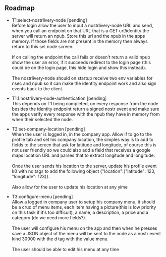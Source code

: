 ## Roadmap

- T1:select-nostrlivery-node [pending]  
Before login allow the user to input a nostrlivery-node URL and send, when you call an endpoint on that URL that is a GET url/identity the server will return an npub. Store this url and the npub in the apps memory. If those fields are not present in the memory then always return to this set node screen.<br><br>
If on calling the endpoint the call fails or doesn't return a valid npub show the user an error, if it succeeds redirect to the login page (this could be on the login page, this hide login and show this instead).<br><br>
The nostrlivery-node should on startup receive two env variables for nsec and npub so it can make the identity endpoint work and also sign events back to the client.

- T1.1:nostrlivery-node-authentication [pending]  
This depends on T1 being completed, on every response from the node besides the identity endpoint
return a signed nostr event and make sure the apps verify every response with the npub they have in memory from when their selected the node.

- T2:set-company-location [pending]  
When the user is logged in, in the company app. Allow if to go to the profile tab and set his company location, the simples way is to add to fields to the screen that ask for latitude and longitude, of course this is not user friendly so we could also add a field that receives a google maps location URL and parses that to extract longitude and longitude.<br><br>
Once the user sends his location to the server, update his profile event k0 with no tags to add the following object {"location":{"latitude": 123, "longitude": 123}}.<br><br>
Also allow for the user to update his location at any yime

- T3:configure-menu [pending]  
Allow a logged in company user to setup his company menu, it should be a crud of menu items,
each item having a picture(this is low priority on this task if it's too difficult), a name, a description, a price and a category (do we need more fields?).<br><br>
The user will configure his menu on the app and then when he presses save a JSON object of the menu will be sent to the node as a nostr event kind 30000 with the d tag with the value menu.<br><br>
The user should be able to edit his menu at any time